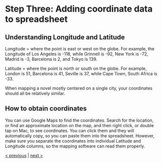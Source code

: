 # Step Three: Adding coordinate data to spreadsheet

## Understanding Longitude and Latitude

Longitude = where the point is east or west on the globe. For example, the Longitude of Los Angeles is -118, while Grinnell is -92, New York is -72, Madrid is -3, Barcelona is 2, and Tokyo is 139.

Latitude = where the point is north or south on the globe. For example, London is 51, Barcelona is 41, Seville is 37, while Cape Town, South Africa is -33.

When mapping a novel mostly centered on a single city, your coordinates should all be relatively similar.

## How to obtain coordinates

You can use Google Maps to find the coordinates. Search for the location, or find an approximate location on the map, and then right click, or double tap on Mac, to see coordinates. You can click them and they will automatically copy, so you can paste them into the spreadsheet. However, make sure you separate the coordinates into individual Latitude and Longitude columns, so the mapping software can read them properly.

[< previous](02-add-data.md) | [next >](04-make-csv.md)
